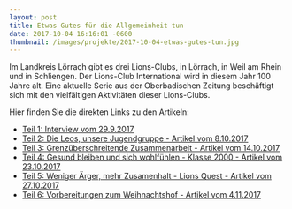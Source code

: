 ```yaml
---
layout: post
title: Etwas Gutes für die Allgemeinheit tun
date: 2017-10-04 16:16:01 -0600
thumbnail: /images/projekte/2017-10-04-etwas-gutes-tun.jpg
---
```


Im Landkreis Lörrach gibt es drei Lions-Clubs, in Lörrach, in Weil am Rhein und in Schliengen. Der Lions-Club International wird in diesem Jahr 100 Jahre alt. Eine aktuelle Serie aus der Oberbadischen Zeitung beschäftigt sich mit den vielfältigen Aktivitäten dieser Lions-Clubs. 

Hier finden Sie die direkten Links zu den Artikeln:

* [Teil 1: Interview vom 29.9.2017](http://www.verlagshaus-jaumann.de/inhalt.weil-am-rhein-etwas-gutes-fuer-die-allgemeinheit-tun.be7547e3-f03f-4720-8052-0ca0bfc58bfb.html)
* [Teil 2: Die Leos, unsere Jugendgruppe - Artikel vom 8.10.2017](http://www.verlagshaus-jaumann.de/inhalt.weil-am-rhein-gemeinsam-viel-bewegen.f1f80756-8f12-4a18-a3bd-adfcff672aa4.html)
* [Teil 3: Grenzüberschreitende Zusammenarbeit - Artikel vom 14.10.2017](https://www.verlagshaus-jaumann.de/inhalt.weil-am-rhein-die-grenzen-ueberwinden.966d4a83-38c0-4686-98ab-4fdeecf0caa3.html)
* [Teil 4: Gesund bleiben und sich wohlfühlen - Klasse 2000 - Artikel vom 23.10.2017](https://www.verlagshaus-jaumann.de/inhalt.weil-am-rhein-gesund-bleiben-und-sich-wohlfuehlen.f03b88e5-b000-4749-954a-79c0df8a9546.html)
* [Teil 5: Weniger Ärger, mehr Zusamenhalt - Lions Quest - Artikel vom 27.10.2017](https://www.verlagshaus-jaumann.de/inhalt.weil-am-rhein-weniger-aerger-mehr-zusammenhalt.dee20f3b-6074-419e-bbf3-af2aae9b4a99.html)
* [Teil 6: Vorbereitungen zum Weihnachtshof - Artikel vom 4.11.2017](https://www.verlagshaus-jaumann.de/inhalt.weil-am-rhein-wo-raebwaelle-dekorations-hits-werden.76ce7145-664a-41bd-ac75-a0e91b9a4b79.html)